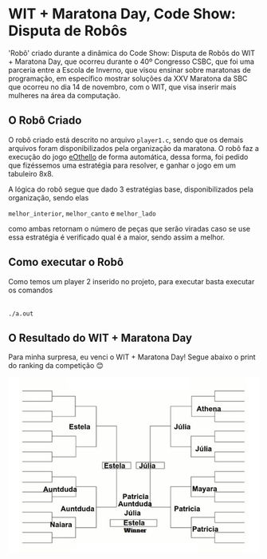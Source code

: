 # WIT + Maratona Day, Code Show: Disputa de Robôs
'Robô' criado durante a dinâmica do Code Show: Disputa de Robôs do WIT + Maratona Day, que ocorreu durante o 40º Congresso CSBC, que foi uma parceria entre a Escola de Inverno, que visou ensinar sobre maratonas de programação, em específico mostrar soluções da XXV Maratona da SBC que ocorreu no dia 14 de novembro, com o WIT, que visa inserir mais mulheres na área da computação.



## O Robô Criado

O robô criado está descrito no arquivo `player1.c`, sendo que os demais arquivos foram disponibilizados pela organização da maratona. O robô faz a execução do jogo [eOthello](https://www.eothello.com/) de forma automática, dessa forma, foi pedido que fizéssemos uma estratégia para resolver, e ganhar o jogo em um tabuleiro 8x8.

A lógica do robô segue que dado 3 estratégias base, disponibilizados pela organização, sendo elas 

`melhor_interior`, `melhor_canto` e `melhor_lado`

como ambas retornam o número de peças que serão viradas caso se use essa estratégia é verificado qual é a maior, sendo assim a melhor.



## Como executar o Robô

Como temos um player 2 inserido no projeto, para executar basta executar os comandos

```

./a.out
```



## O Resultado do WIT + Maratona Day

Para minha surpresa, eu venci o WIT + Maratona Day! Segue abaixo o print do ranking da competição 😊

![](https://github.com/Estelamb/WITMaratonaDay/blob/main/imagens/ranking.jpeg)
